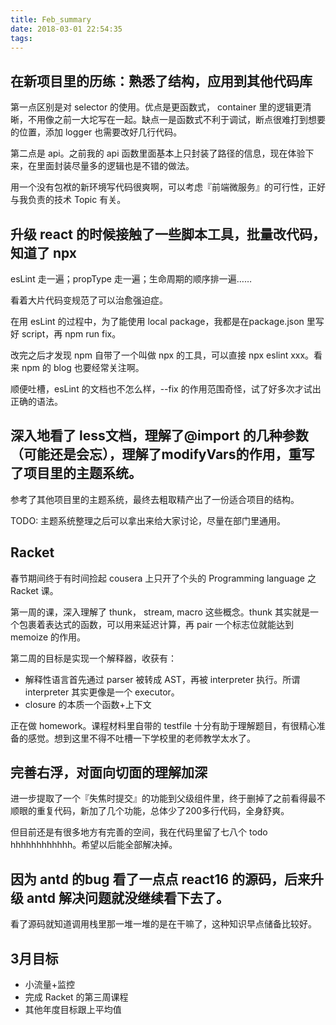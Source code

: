 ```yaml
---
title: Feb_summary
date: 2018-03-01 22:54:35
tags:
---
```

## 在新项目里的历练：熟悉了结构，应用到其他代码库

第一点区别是对 selector 的使用。优点是更函数式， container 里的逻辑更清晰，不用像之前一大坨写在一起。缺点一是函数式不利于调试，断点很难打到想要的位置，添加 logger 也需要改好几行代码。

第二点是 api。之前我的 api 函数里面基本上只封装了路径的信息，现在体验下来，在里面封装尽量多的逻辑也是不错的做法。

用一个没有包袱的新环境写代码很爽啊，可以考虑『前端微服务』的可行性，正好与我负责的技术 Topic 有关。

## 升级 react 的时候接触了一些脚本工具，批量改代码，知道了 npx

esLint 走一遍；propType 走一遍；生命周期的顺序排一遍……

看着大片代码变规范了可以治愈强迫症。

在用 esLint 的过程中，为了能使用 local package，我都是在package.json 里写好 script，再 npm run fix。

改完之后才发现 npm 自带了一个叫做 npx 的工具，可以直接 npx eslint xxx。看来 npm 的 blog 也要经常关注啊。

顺便吐槽，esLint 的文档也不怎么样，--fix 的作用范围奇怪，试了好多次才试出正确的语法。

## 深入地看了 less文档，理解了@import 的几种参数（可能还是会忘），理解了modifyVars的作用，重写了项目里的主题系统。

参考了其他项目里的主题系统，最终去粗取精产出了一份适合项目的结构。

TODO: 主题系统整理之后可以拿出来给大家讨论，尽量在部门里通用。

## Racket

春节期间终于有时间捡起 cousera 上只开了个头的 Programming language 之 Racket 课。

第一周的课，深入理解了 thunk， stream, macro 这些概念。thunk 其实就是一个包裹着表达式的函数，可以用来延迟计算，再 pair 一个标志位就能达到 memoize 的作用。

第二周的目标是实现一个解释器，收获有：

- 解释性语言首先通过 parser 被转成 AST，再被 interpreter 执行。所谓 interpreter 其实更像是一个 executor。
- closure 的本质一个函数+上下文

正在做 homework。课程材料里自带的 testfile 十分有助于理解题目，有很精心准备的感觉。想到这里不得不吐槽一下学校里的老师教学太水了。

## 完善右浮，对面向切面的理解加深

进一步提取了一个『失焦时提交』的功能到父级组件里，终于删掉了之前看得最不顺眼的重复代码，新加了几个功能，总体少了200多行代码，全身舒爽。

但目前还是有很多地方有完善的空间，我在代码里留了七八个 todo hhhhhhhhhhhh。希望以后能全部解决掉。

## 因为 antd 的bug 看了一点点 react16 的源码，后来升级 antd 解决问题就没继续看下去了。

看了源码就知道调用栈里那一堆一堆的是在干嘛了，这种知识早点储备比较好。

## 3月目标

- 小流量+监控
- 完成 Racket 的第三周课程
- 其他年度目标跟上平均值